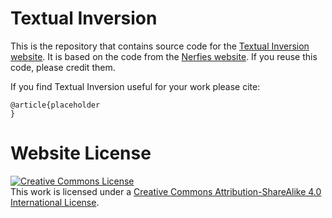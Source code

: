# Textual Inversion

This is the repository that contains source code for the [Textual Inversion website](https://textual-inversion.github.io).
It is based on the code from the [Nerfies website](https://nerfies.github.io). If you reuse this code, please credit them.

If you find Textual Inversion useful for your work please cite:
```
@article{placeholder
}
```

# Website License
<a rel="license" href="http://creativecommons.org/licenses/by-sa/4.0/"><img alt="Creative Commons License" style="border-width:0" src="https://i.creativecommons.org/l/by-sa/4.0/88x31.png" /></a><br />This work is licensed under a <a rel="license" href="http://creativecommons.org/licenses/by-sa/4.0/">Creative Commons Attribution-ShareAlike 4.0 International License</a>.
